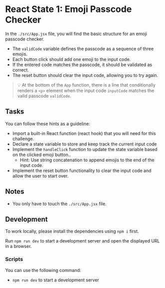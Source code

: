 # React State 1: Emoji Passcode Checker

In the `./src/App.jsx` file, you will find the basic structure for an emoji passcode checker.

- The `validCode` variable defines the passcode as a sequence of three emojis.
- Each button click should add one emoji to the input code.
- If the entered code matches the passcode, it should be validated as correct.
- The reset button should clear the input code, allowing you to try again.

> 💡 At the bottom of the `App` function, there is a line that conditionally renders a `<p>` element when the input code `inputCode` matches the valid passcode `validCode`.

## Tasks

You can follow these hints as a guideline:

- Import a built-in React function (react hook) that you will need for this challenge.
- Declare a state variable to store and keep track the current input code
- Implement the `handleClick` function to update the state variable based on the clicked emoji button..
  - Hint: Use string concatenation to append emojis to the end of the input code.
- Implement the reset button functionality to clear the input code and allow the user to start over.

## Notes

- You only have to touch the `./src/App.jsx` file.

## Development

To work locally, please install the dependencies using `npm i` first.

Run `npm run dev` to start a development server and open the displayed URL in a browser.

### Scripts

You can use the following command:

- `npm run dev` to start a development server

